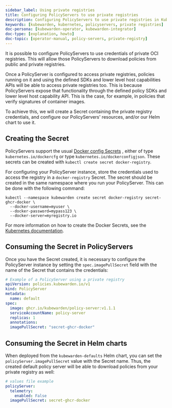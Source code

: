 ```yaml
---
sidebar_label: Using private registries
title: Configuring PolicyServers to use private registries
description: Configuring PolicyServers to use private registries in Kubewarden.
keywords: [kubewarden, kubernetes, policyservers, private registries]
doc-persona: [kubewarden-operator, kubewarden-integrator]
doc-type: [explanation, howto]
doc-topic: [operator-manual, policy-servers, private-registry]
---
```


It is possible to configure PolicyServers to use credentials of private OCI
registries. This will allow those PolicyServers to download policies from
public and private registries.

Once a PolicyServer is configured to access private registries, policies running
on it and using the defined SDKs and lower level host capabilities APIs will be
able to access private registries too. This is because PolicyServers expose that
functionality through the defined policy SDKs and lower level host capability
API. This is the case, for example, in policies that verify signatures of
container images.

To achieve this, we will create a Secret containing the private registry
credentials, and configure our PolicyServers' resources, and/or our Helm chart
to use it.

## Creating the Secret

PolicyServers support the usual
[Docker config Secrets](https://kubernetes.io/docs/concepts/configuration/secret/#docker-config-secrets)
, either of type `kubernetes.io/dockercfg` or type `kubernetes.io/dockerconfigjson`.
These secrets can be created with `kubectl create secret docker-registry`.

For configuring your PolicyServer instance, store the credentials
used to access the registry in a `docker-registry` Secret. The secret should be
created in the same namespace where you run your PolicyServer. This can be done
with the following command:

```shell
kubectl --namespace kubewarden create secret docker-registry secret-ghcr-docker \
  --docker-username=myuser \
  --docker-password=mypass123 \
  --docker-server=myregistry.io
```

For more information on how to create the Docker Secrets, see the [Kubernetes documentation](https://kubernetes.io/docs/concepts/configuration/secret/#docker-config-secrets).

## Consuming the Secret in PolicyServers

Once you have the Secret created, it is necessary to configure the PolicyServer
instance by setting the `spec.imagePullSecret` field with the name of the Secret that
contains the credentials:

```yaml
# Example of a PolicyServer using a private registry
apiVersion: policies.kubewarden.io/v1
kind: PolicyServer
metadata:
  name: default
spec:
  image: ghcr.io/kubewarden/policy-server:v1.1.1
  serviceAccountName: policy-server
  replicas: 1
  annotations:
  imagePullSecret: "secret-ghcr-docker"
```

## Consuming the Secret in Helm charts

When deployed from the `kubewarden-defaults` Helm chart, you can set the
`policyServer.imagePullSecret` value with the Secret name. Thus,
the created default policy server will be able to download policies from your
private registry as well:

```yaml
# values file example
policyServer:
  telemetry:
    enabled: False
  imagePullSecret: secret-ghcr-docker
```
